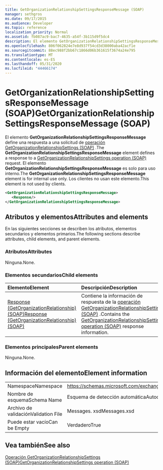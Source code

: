 ```yaml
---
title: GetOrganizationRelationshipSettingsResponseMessage (SOAP)
manager: sethgros
ms.date: 09/17/2015
ms.audience: Developer
ms.topic: reference
localization_priority: Normal
ms.assetid: fb087ac9-bac7-4635-a54f-3b115d9f5dc4
description: El elemento GetOrganizationRelationshipSettingsResponseMessage define una respuesta a una solicitud de operación GetOrganizationRelationshipSettings (SOAP). El elemento GetOrganizationRelationshipSettingsResponseMessage es solo para uso interno. Los clientes no usan este elemento.
ms.openlocfilehash: 806f062824e7e8d937f54cd3d38000aba42acf1e
ms.sourcegitcommit: 88ec988f2bb67c1866d06b361615f3674a24e795
ms.translationtype: MT
ms.contentlocale: es-ES
ms.lasthandoff: 05/31/2020
ms.locfileid: "44466174"
---
```

# <a name="getorganizationrelationshipsettingsresponsemessage-soap"></a><span data-ttu-id="960c8-105">GetOrganizationRelationshipSettingsResponseMessage (SOAP)</span><span class="sxs-lookup"><span data-stu-id="960c8-105">GetOrganizationRelationshipSettingsResponseMessage (SOAP)</span></span>

<span data-ttu-id="960c8-106">El elemento **GetOrganizationRelationshipSettingsResponseMessage** define una respuesta a una solicitud de [operación GetOrganizationRelationshipSettings (SOAP)](getorganizationrelationshipsettings-operation-soap.md) .</span><span class="sxs-lookup"><span data-stu-id="960c8-106">The **GetOrganizationRelationshipSettingsResponseMessage** element defines a response to a [GetOrganizationRelationshipSettings operation (SOAP)](getorganizationrelationshipsettings-operation-soap.md) request.</span></span> <span data-ttu-id="960c8-107">El elemento **GetOrganizationRelationshipSettingsResponseMessage** es solo para uso interno.</span><span class="sxs-lookup"><span data-stu-id="960c8-107">The **GetOrganizationRelationshipSettingsResponseMessage** element is for internal use only.</span></span> <span data-ttu-id="960c8-108">Los clientes no usan este elemento.</span><span class="sxs-lookup"><span data-stu-id="960c8-108">This element is not used by clients.</span></span> 
  
```XML
<GetOrganizationRelationshipSettingsResponseMessage>
   <Response/>
</GetOrganizationRelationshipSettingsResponseMessage>
```

## <a name="attributes-and-elements"></a><span data-ttu-id="960c8-109">Atributos y elementos</span><span class="sxs-lookup"><span data-stu-id="960c8-109">Attributes and elements</span></span>

<span data-ttu-id="960c8-110">En las siguientes secciones se describen los atributos, elementos secundarios y elementos primarios.</span><span class="sxs-lookup"><span data-stu-id="960c8-110">The following sections describe attributes, child elements, and parent elements.</span></span>
  
### <a name="attributes"></a><span data-ttu-id="960c8-111">Atributos</span><span class="sxs-lookup"><span data-stu-id="960c8-111">Attributes</span></span>

<span data-ttu-id="960c8-112">Ninguna.</span><span class="sxs-lookup"><span data-stu-id="960c8-112">None.</span></span>
  
### <a name="child-elements"></a><span data-ttu-id="960c8-113">Elementos secundarios</span><span class="sxs-lookup"><span data-stu-id="960c8-113">Child elements</span></span>

|<span data-ttu-id="960c8-114">**Elemento**</span><span class="sxs-lookup"><span data-stu-id="960c8-114">**Element**</span></span>|<span data-ttu-id="960c8-115">**Descripción**</span><span class="sxs-lookup"><span data-stu-id="960c8-115">**Description**</span></span>|
|:-----|:-----|
|[<span data-ttu-id="960c8-116">Response (GetOrganizationRelationship) (SOAP)</span><span class="sxs-lookup"><span data-stu-id="960c8-116">Response (GetOrganizationRelationship) (SOAP)</span></span>](response-getorganizationrelationshipsoap.md) <br/> |<span data-ttu-id="960c8-117">Contiene la información de respuesta de la [operación GetOrganizationRelationshipSettings (SOAP)](getorganizationrelationshipsettings-operation-soap.md) .</span><span class="sxs-lookup"><span data-stu-id="960c8-117">Contains the [GetOrganizationRelationshipSettings operation (SOAP)](getorganizationrelationshipsettings-operation-soap.md) response information.</span></span>  <br/> |
   
### <a name="parent-elements"></a><span data-ttu-id="960c8-118">Elementos principales</span><span class="sxs-lookup"><span data-stu-id="960c8-118">Parent elements</span></span>

<span data-ttu-id="960c8-119">Ninguna.</span><span class="sxs-lookup"><span data-stu-id="960c8-119">None.</span></span>
  
## <a name="element-information"></a><span data-ttu-id="960c8-120">Información del elemento</span><span class="sxs-lookup"><span data-stu-id="960c8-120">Element information</span></span>

|||
|:-----|:-----|
|<span data-ttu-id="960c8-121">Namespace</span><span class="sxs-lookup"><span data-stu-id="960c8-121">Namespace</span></span>  <br/> |https://schemas.microsoft.com/exchange/2010/Autodiscover  <br/> |
|<span data-ttu-id="960c8-122">Nombre de esquema</span><span class="sxs-lookup"><span data-stu-id="960c8-122">Schema Name</span></span>  <br/> |<span data-ttu-id="960c8-123">Esquema de detección automática</span><span class="sxs-lookup"><span data-stu-id="960c8-123">Autodiscover schema</span></span>  <br/> |
|<span data-ttu-id="960c8-124">Archivo de validación</span><span class="sxs-lookup"><span data-stu-id="960c8-124">Validation File</span></span>  <br/> |<span data-ttu-id="960c8-125">Messages. xsd</span><span class="sxs-lookup"><span data-stu-id="960c8-125">Messages.xsd</span></span>  <br/> |
|<span data-ttu-id="960c8-126">Puede estar vacío</span><span class="sxs-lookup"><span data-stu-id="960c8-126">Can be Empty</span></span>  <br/> |<span data-ttu-id="960c8-127">Verdadero</span><span class="sxs-lookup"><span data-stu-id="960c8-127">True</span></span>  <br/> |
   
## <a name="see-also"></a><span data-ttu-id="960c8-128">Vea también</span><span class="sxs-lookup"><span data-stu-id="960c8-128">See also</span></span>



[<span data-ttu-id="960c8-129">Operación GetOrganizationRelationshipSettings (SOAP)</span><span class="sxs-lookup"><span data-stu-id="960c8-129">GetOrganizationRelationshipSettings operation (SOAP)</span></span>](getorganizationrelationshipsettings-operation-soap.md)

